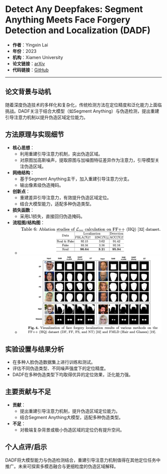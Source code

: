 # Detect Any Deepfakes: Segment Anything Meets Face Forgery Detection and Localization (DADF)

- **作者**：Yingxin Lai
- **年份**：2023
- **机构**：Xiamen University
- **论文链接**：[arXiv](https://arxiv.org/abs/2306.00000)
- **代码链接**：[GitHub](https://github.com/laiyingxin2/DADF)

---

## 论文背景与动机

随着深度伪造技术的多样化和复杂化，传统检测方法在定位精度和泛化能力上面临挑战。DADF关注于结合大模型（如Segment Anything）与伪造检测，提出重建引导注意力机制以提升伪造区域定位能力。

## 方法原理与实现细节

- **核心思想**：
  - 利用重建引导注意力机制，突出伪造区域。
  - 对原图加高斯噪声，提取原图与加噪图特征差异作为注意力，引导模型关注伪造区域。
- **网络结构**：
  - 基于Segment Anything主干，加入重建引导注意力分支。
  - 输出像素级伪造掩码。
- **创新点**：
  - 重建差异引导注意力，有效提升伪造区域定位。
  - 结合大模型能力，适配多种伪造类型。
- **损失函数**：
  - 采用L1损失，直接回归伪造掩码。
- **流程图/结构图**：
  - ![DADF方法流程与可视化](../../../images/image-157.png)
  - ![DADF实验结果可视化](../../../images/image-158.png)

## 实验设置与结果分析

- 在多种人脸伪造数据集上进行训练和测试。
- 评估不同伪造类型、不同噪声强度下的定位精度。
- DADF在多种伪造类型下均取得优异的定位效果，泛化能力强。

## 主要贡献与不足

- **贡献**：
  - 提出重建引导注意力机制，提升伪造区域定位能力。
  - 结合Segment Anything大模型，适配多种伪造类型。
- **不足**：
  - 对极端复杂背景或极小伪造区域的定位仍有提升空间。

## 个人点评/启示

DADF将大模型能力与伪造检测结合，重建引导注意力机制值得在其他定位任务中推广。未来可探索多模态融合与更细粒度的伪造区域解释。